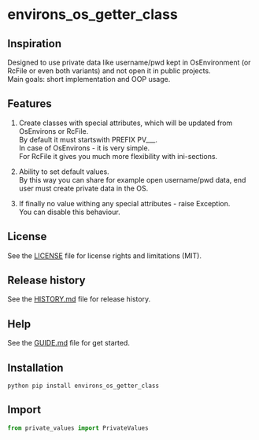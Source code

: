 # environs_os_getter_class


## Inspiration
Designed to use private data like username/pwd kept in OsEnvironment (or RcFile or even both variants) and not open it in public projects.  
Main goals: short implementation and OOP usage.


## Features

1. Create classes with special attributes, which will be updated from OsEnvirons or RcFile.  
By default it must startswith PREFIX PV___.  
In case of OsEnvirons - it is very simple.  
For RcFile it gives you much more flexibility with ini-sections.

2. Ability to set default values.  
By this way you can share for example open username/pwd data, end user must create private data in the OS.

3. If finally no value withing any special attributes - raise Exception.  
You can disable this behaviour.


## License

See the [LICENSE](LICENSE) file for license rights and limitations (MIT).


## Release history

See the [HISTORY.md](HISTORY.md) file for release history.


## Help

See the [GUIDE.md](GUIDE.md) file for get started.


## Installation

```commandline
python pip install environs_os_getter_class
```

## Import

```python
from private_values import PrivateValues
```
